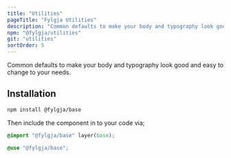 ```yaml
---
title: "Utilities"
pageTitle: "Fylgja Utilities"
description: "Common defaults to make your body and typography look good and easy to change to your needs."
npm: "@fylgja/utilities"
git: "utilities"
sortOrder: 5
---
```


Common defaults to make your body and typography look good
and easy to change to your needs.

## Installation

```bash
npm install @fylgja/base
```

Then include the component in to your code via;

```css
@import "@fylgja/base" layer(base);
```

```scss
@use "@fylgja/base";
```
